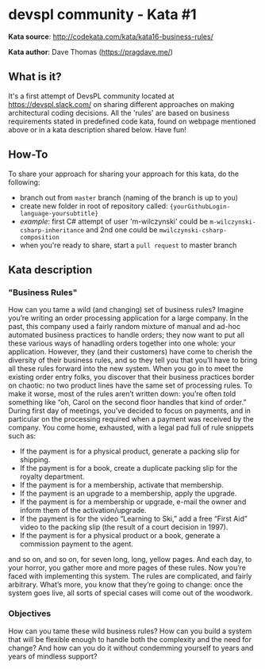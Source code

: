 # devspl community - Kata #1

**Kata source**: http://codekata.com/kata/kata16-business-rules/

**Kata author**: Dave Thomas (https://pragdave.me/)

## What is it?

It's a first attempt of DevsPL community located at https://devspl.slack.com/ on sharing different approaches on making architectural coding decisions.
All the 'rules' are based on business requirements stated in predefined code kata, found on webpage mentioned above or in a kata description shared below.
Have fun!

## How-To

To share your approach for sharing your approach for this kata, do the following:
- branch out from `master` branch (naming of the branch is up to you)
- create new folder in root of repository called: `{yourGithubLogin-language-yoursubtitle}`
- *example:* first C# attempt of user 'm-wilczynski' could be `m-wilczynski-csharp-inheritance` and 2nd one could be `mwilczynski-csharp-composition`
- when you're ready to share, start a `pull request` to master branch

## Kata description

### "Business Rules"
How can you tame a wild (and changing) set of business rules?
Imagine you’re writing an order processing application for a large company. In the past, this company used a fairly random mixture of manual and ad-hoc automated business practices to handle orders; they now want to put all these various ways of hanadling orders together into one whole: your application. However, they (and their customers) have come to cherish the diversity of their business rules, and so they tell you that you’ll have to bring all these rules forward into the new system.
When you go in to meet the existing order entry folks, you discover that their business practices border on chaotic: no two product lines have the same set of processing rules. To make it worse, most of the rules aren’t written down: you’re often told something like “oh, Carol on the second floor handles that kind of order.”
During first day of meetings, you’ve decided to focus on payments, and in particular on the processing required when a payment was received by the company. You come home, exhausted, with a legal pad full of rule snippets such as:
- If the payment is for a physical product, generate a packing slip for shipping.
- If the payment is for a book, create a duplicate packing slip for the royalty department.
- If the payment is for a membership, activate that membership.
- If the payment is an upgrade to a membership, apply the upgrade.
- If the payment is for a membership or upgrade, e-mail the owner and inform them of the activation/upgrade.
- If the payment is for the video “Learning to Ski,” add a free “First Aid” video to the packing slip (the result of a court decision in 1997).
- If the payment is for a physical product or a book, generate a commission payment to the agent.

and so on, and so on, for seven long, long, yellow pages.
And each day, to your horror, you gather more and more pages of these rules.
Now you’re faced with implementing this system. The rules are complicated, and fairly arbitrary. What’s more, you know that they’re going to change: once the system goes live, all sorts of special cases will come out of the woodwork.

### Objectives
How can you tame these wild business rules? How can you build a system that will be flexible enough to handle both the complexity and the need for change? And how can you do it without condemming yourself to years and years of mindless support?